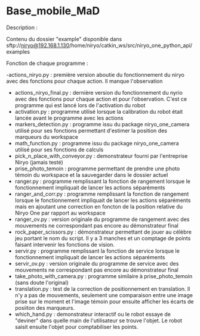 # Base_mobile_MaD

Description :

Contenu du dossier "example" disponible dans sftp://niryo@192.168.1.130/home/niryo/catkin_ws/src/niryo_one_python_api/examples

Fonction de chaque programme :

-actions_niryo.py : première version aboutie du fonctionnement du niryo avec des fonctions pour chaque action. Il manque l'observation
- actions_niryo_final.py : dernière version du fonctionnement du nyrio avec des fonctions pour chaque action et pour l'observation. C'est ce programme qui est lancé lors de l'activation du robot
- activation.py : programme utilisé lorsque la calibration du robot était lancée avant le programme avec les actions
- markers_detection.py : programme issu du package niryo_one_camera utilisé pour ses fonctions permettant d'estimer la position des marqueurs du workspace
- math_function.py : programme issu du package niryo_one_camera utilisé pour ses fonctions de calculs
- pick_n_place_with_conveyor.py : demonstrateur fourni par l'entreprise Niryo (jamais testé)
- prise_photo_temoin : programme permettant de prendre une photo témoin du workspace et la sauvegarder dans le dossier actuel
- ranger.py : programme remplissant la fonction de rangement lorsque le fonctionnement impliquait de lancer les actions séparéments 
- ranger_and_corr.py : programme remplissant la fonction de rangement lorsque le fonctionnement impliquait de lancer les actions séparéments mais en ajoutant une correction en foncton de la position relative du Niryo One par rapport au workspace
- ranger_ov.py : version originale du programme de rangement avec des mouvements ne correspondant pas encore au démonstrateur final
- rock_paper_scissors.py : démonstrateur permettant de jouer au célèbre jeu portant le nom du script. Il y a 3 manches et un comptage de points faisant intervenir les fonctions de vision.
- servir.py : programme remplissant la fonction de service lorsque le fonctionnement impliquait de lancer les actions séparéments
- servir_ov.py : version originale du programme de service avec des mouvements ne correspondant pas encore au démonstrateur final
- take_photo_with_camera.py : programme similaire à prise_photo_temoin (sans doute l'original)
- translation.py : test de la correction de positionnement en translation. Il n'y a pas de mouvements, seulement une comparaison entre une image prise sur le moment et l'image témoin pour ensuite afficher les écarts de posiiton des marqueurs.
- which_hand.py : demonstrateur interactif ou le robot essaye de "deviner" dans quelle main de l'utilisateur se trouve l'objet. Le robot saisit ensuite l'objet pour comptabiliser les points.
